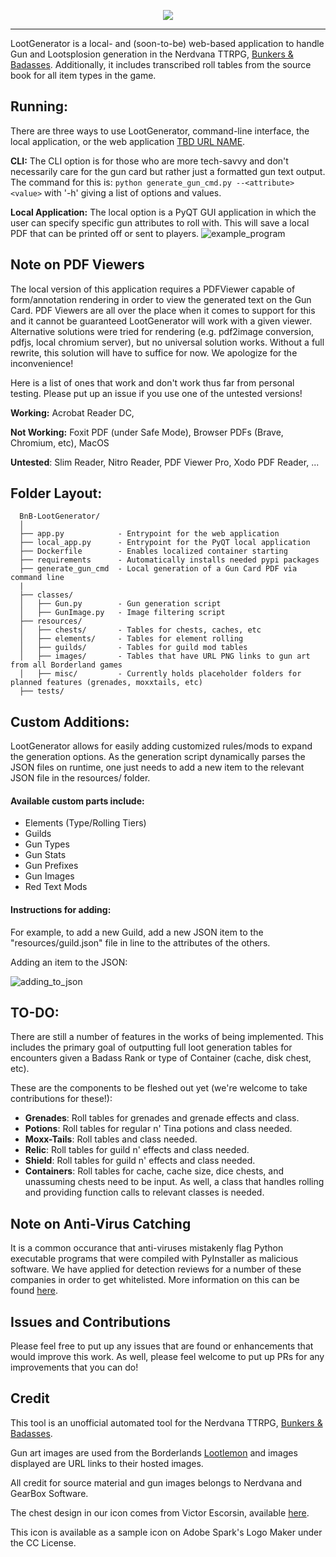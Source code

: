 <p align="center"><img src="https://user-images.githubusercontent.com/32918812/163755438-a98ff76f-7ce8-4ff5-978d-a4a3ef8b138e.png" /></p>

<hr>

LootGenerator is a local- and (soon-to-be) web-based application to handle Gun and Lootsplosion generation in the Nerdvana TTRPG, <a href="https://nerdvanagames.myshopify.com/">Bunkers & Badasses</a>. Additionally, it includes transcribed roll tables from the source book for all item types in the game.
 
## Running:
There are three ways to use LootGenerator, command-line interface, the local application, or the web application <a href=''>TBD URL NAME</a>. 

<b>CLI:</b>
The CLI option is for those who are more tech-savvy and don't necessarily care for the gun card but rather just a formatted gun text output. 
The command for this is: ```python generate_gun_cmd.py --<attribute> <value>``` with '-h' giving a list of options and values.

<b>Local Application:</b>
The local option is a PyQT GUI application in which the user can specify specific gun attributes to roll with. 
This will save a local PDF that can be printed off or sent to players.
![example_program](https://user-images.githubusercontent.com/32918812/164554599-cd56b591-6e89-4204-ab6c-8507934ca064.png)


## Note on PDF Viewers
The local version of this application requires a PDFViewer capable of form/annotation rendering in order to view the generated text on the Gun Card. PDF Viewers are all over the place when it comes to support for this and it cannot be guaranteed LootGenerator will work with a given viewer. Alternative solutions were tried for rendering (e.g. pdf2image conversion, pdfjs, local chromium server), but no universal solution works. Without a full rewrite, this solution will have to suffice for now. We apologize for the inconvenience!

Here is a list of ones that work and don't work thus far from personal testing. Please put up an issue if you use one of the untested versions!

<b>Working:</b> Acrobat Reader DC, 

<b>Not Working:</b> Foxit PDF (under Safe Mode), Browser PDFs (Brave, Chromium, etc), MacOS

<b>Untested</b>: Slim Reader, Nitro Reader, PDF Viewer Pro, Xodo PDF Reader, ...

## Folder Layout:
```
  BnB-LootGenerator/
  │
  ├── app.py            - Entrypoint for the web application
  ├── local_app.py      - Entrypoint for the PyQT local application
  ├── Dockerfile        - Enables localized container starting
  ├── requirements      - Automatically installs needed pypi packages
  ├── generate_gun_cmd  - Local generation of a Gun Card PDF via command line
  |
  ├── classes/
  │   ├── Gun.py        - Gun generation script
  │   ├── GunImage.py   - Image filtering script
  ├── resources/
  │   ├── chests/       - Tables for chests, caches, etc
  │   ├── elements/     - Tables for element rolling
  │   ├── guilds/       - Tables for guild mod tables
  │   ├── images/       - Tables that have URL PNG links to gun art from all Borderland games
  │   ├── misc/         - Currently holds placeholder folders for planned features (grenades, moxxtails, etc)
  ├── tests/
```
  
## Custom Additions:
LootGenerator allows for easily adding customized rules/mods to expand the generation options. As the generation script dynamically parses
the JSON files on runtime, one just needs to add a new item to the relevant JSON file in the resources/ folder.

#### Available custom parts include:
<ul>
    <li>Elements (Type/Rolling Tiers)</li>
    <li>Guilds</li>
    <li>Gun Types</li>
    <li>Gun Stats</li>
    <li>Gun Prefixes</li>
    <li>Gun Images</li>
    <li>Red Text Mods</li>
</ul>

#### Instructions for adding:
For example, to add a new Guild, add a new JSON item to the "resources/guild.json" file in line to the
attributes of the others.

Adding an item to the JSON:

![adding_to_json](https://user-images.githubusercontent.com/32918812/163227008-68b1253e-3fa5-4602-bc8d-35cf4c4bfb91.png)

## TO-DO:
There are still a number of features in the works of being implemented. This includes the primary goal of outputting full loot generation tables
for encounters given a Badass Rank or type of Container (cache, disk chest, etc).

These are the components to be fleshed out yet (we're welcome to take contributions for these!):
<ul>
      <li><b> Grenades</b>: Roll tables for grenades and grenade effects and class.</li>
      <li><b> Potions</b>: Roll tables for regular n' Tina potions and class needed.</li>
      <li><b> Moxx-Tails</b>: Roll tables and class needed.</li>
      <li><b> Relic</b>: Roll tables for guild n' effects and class needed.</li>
      <li><b> Shield</b>: Roll tables for guild n' effects and class needed.</li>
      <li><b> Containers</b>: Roll tables for cache, cache size, dice chests, and unassuming chests need to be input. As well, a class that handles rolling and providing function calls to relevant classes is needed.</li>
</ul>

## Note on Anti-Virus Catching
It is a common occurance that anti-viruses mistakenly flag Python executable programs that were compiled with PyInstaller as malicious software. We have applied for detection reviews for a number of these companies in order to get whitelisted. More information on this can be found <a href="https://github.com/hankhank10/false-positive-malware-reporting">here</a>.

## Issues and Contributions
Please feel free to put up any issues that are found or enhancements that would improve this work. As well, please feel welcome to put up PRs for any improvements that you can do!

## Credit
This tool is an unofficial automated tool for the Nerdvana TTRPG, <a href="https://nerdvanagames.myshopify.com/">Bunkers & Badasses</a>.

Gun art images are used from the Borderlands <a href="https://www.lootlemon.com/db/borderlands-3/weapons">Lootlemon</a> and images displayed are URL links to their hosted images.

All credit for source material and gun images belongs to Nerdvana and GearBox Software.

The chest design in our icon comes from Victor Escorsin, available <a href="https://thenounproject.com/icon/chest-7173/">here</a>. 

This icon is available as a sample icon on Adobe Spark's Logo Maker under the CC License.
